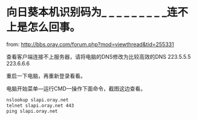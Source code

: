 #  向日葵本机识别码为_ _ _ _ _ _ _ _ _连不上是怎么回事。

from: http://bbs.oray.com/forum.php?mod=viewthread&tid=255331

查看客户端连接不上服务器，请将电脑的DNS修改为比较高效的DNS 223.5.5.5 223.6.6.6

重启一下电脑，再重新登录看看。

电脑开始菜单—运行CMD—操作下面命令，截图这边查看。

```cmd
nslookup slapi.oray.net
telnet slapi.oray.net 443
ping slapi.oray.net
```



